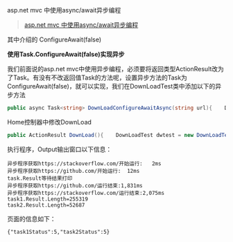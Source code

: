 asp.net mvc 中使用async/await异步编程

> [asp.net mvc 中使用async/await异步编程](https://blog.csdn.net/hurrycxd/article/details/79813822)


其中介绍的 ConfigureAwait(false)

**使用Task.ConfigureAwait(false)实现异步**

我们前面说的asp.net mvc中使用异步编程，必须要将返回类型ActionResult改为了Task<ActionResult>。有没有不改返回值Task<ActionResult>的方法呢，设置异步方法的Task为ConfigureAwait(false)，就可以实现，我们在DownLoadTest类中添加以下的异步方法

```csharp
public async Task<string> DownLoadConfigureAwaitAsync(string url){    Debug.WriteLine(string.Format("异步程序获取{0}开始运行:{1,4:N0}ms", url, watch.Elapsed.TotalMilliseconds));    WebClient wc = new WebClient();    var str= await Task.Run(() =>    {        return wc.DownloadString(url);    }).ConfigureAwait(false);    Debug.WriteLine(string.Format("异步程序获取{0}运行结束:{1,4:N0}ms", url, watch.Elapsed.TotalMilliseconds));    return str;}
```

Home控制器中修改DownLoad

```csharp
public ActionResult DownLoad(){    DownLoadTest dwtest = new DownLoadTest();    var task1 = dwtest.DownLoadConfigureAwaitAsync("https://stackoverflow.com/");    var task2 = dwtest.DownLoadConfigureAwaitAsync("https://github.com/");    Debug.WriteLine("task.Result等待结果打印");    Debug.WriteLine("task1.Result.Length=" + task1.Result.Length);    Debug.WriteLine("task2.Result.Length=" + task2.Result.Length);    return Json(new { task1Status = task1.Status, task2Status = task2.Status }, JsonRequestBehavior.AllowGet);}
```

执行程序，Output输出窗口以下信息：

```cobol
异步程序获取https://stackoverflow.com/开始运行:   2ms
异步程序获取https://github.com/开始运行:  12ms
task.Result等待结果打印
异步程序获取https://github.com/运行结束:1,831ms
异步程序获取https://stackoverflow.com/运行结束:2,075ms
task1.Result.Length=255319
task2.Result.Length=52687
```

页面的信息如下：  

```cobol
{"task1Status":5,"task2Status":5}
```